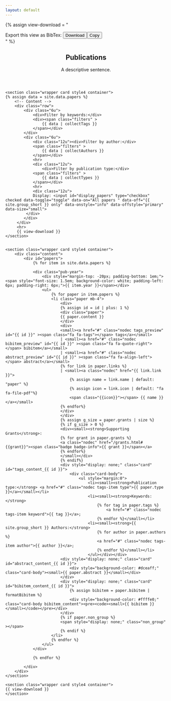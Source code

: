 ```yaml
---
layout: default
---
```

<script src="/js/publications.js" type="text/javascript" charset="utf-8"></script>
<style>
.paper-title{
	font-weight: 500;
}
.paper {
	font-size: 11pt;
	line-height: 1.4;
}
</style>

{% assign view-download = "<div> Export this view as BibTex: <button class='download-bibtex' class='btn btn-sm btn-light'><span class='fa fa-download'></span> Download</button><button class='copy-bibtex' class='btn btn-sm btn-light'><span class='fa fa-clipboard-list'></span> Copy</button></div>" %}

<!-- Main -->
<article id="main">

<header class="major container" markdown="1">

## Publications
A descriptive sentence.

</header>

	<section class="wrapper card style4 container">
	{% assign data = site.data.papers %}
		<!-- Content -->
		<div class="row">
			<div class="6u">
				<div>Filter by keywords:</div>
				<div><span class="filters" >
					{{ data | collectTags }}
				</span></div>
			</div>
			<div class="6u">
				<div class="12u"><div>Filter by author:</div>
				<span class="filters" >
					{{ data | collectAuthors }}
				</span></div>
				<hr>
				<div class="12u">
					<div>Filter by publication type:</div>
				<span class="filters" >
					{{ data | collectTypes }}
				</span></div>
				<hr>
				<div class="12u">
				Display: <input id="display_papers" type="checkbox" checked data-toggle="toggle" data-on="All papers " data-off="{{ site.group_short }} only" data-onstyle="info" data-offstyle="primary" data-size="small">
		 	 </div>
		 	</div>
		 </div>
	 	 <hr>
		 {{ view-download }}
	</section>


	<section class="wrapper card style4 container">
		<div class="content">
			<div id="papers">
				{% for item in site.data.papers %}

				<div class="pub-year">
					<div style="margin-top: -20px; padding-bottom: 1em;"><span style="font-size: 1.5em; background-color: white; padding-left: 6px; padding-right: 6px;">{{ item.year }}</span></div>
					<ul>
						{% for paper in item.papers %}
						<li class="paper mb-4">
							<div>
							{% assign id = id | plus: 1 %}
							<div class="paper">
							{{ paper.content }}
							</div>
							<div>
							<small><a href="#" class="nodec tags_preview" id="{{ id }}" ><span class="fa fa-tags"></span> tags</a></small>
							| <small><a href="#" class="nodec bibitem_preview" id="{{ id }}" ><span class="fa fa-quote-right"></span> bibitem</a></small>
							| <small><a href="#" class="nodec abstract_preview" id="{{ id }}" ><span class="fa fa-align-left"></span> abstract</a></small>
							{% for link in paper.links %}
							| <small><a class="nodec" href="{{ link.link }}">
								{% assign name = link.name | default: "paper" %}
								{% assign icon = link.icon | default: "fa fa-file-pdf"%}
								<span class="{{icon}}"></span> {{ name }}</a></small>
							{% endfor%}
							</div>
							</div>
							{% assign g_size = paper.grants | size %}
							{% if g_size > 0 %}
							<div><small><strong>Supporting Grants</strong>: 
							{% for grant in paper.grants %}
							<a class="nodec" href="/grants.html#{{grant}}"><span class="badge badge-info">{{ grant }}</span></a>
							{% endfor%}
							</small></div>
							{% endif%}
							<div style="display: none;" class="card" id="tags_content_{{ id }}">
								<div class="card-body">
									<ul style="margin:0">
										<li><small><strong>Publication type:</strong> <a href="#" class="nodec tags-item type">{{ paper.type }}</a></small></li>
										<li><small><strong>Keywords:</strong>
											{% for tag in paper.tags %}
												<a href="#" class="nodec tags-item keyword">{{ tag }}</a>;
											{% endfor %}</small></li>
										<li><small><strong>{{ site.group_short }} Authors:</strong>
											{% for author in paper.authors %}
											<a href="#" class="nodec tags-item author">{{ author }}</a>;
											{% endfor %}</small></li>
										</ul></div></div>
							<div style="display: none;" class="card" id="abstract_content_{{ id }}">
								<div style="background-color: #dceaff;" class="card-body"><small>{{ paper.abstract }}</small></div>
							</div>
							<div style="display: none;" class="card" id="bibitem_content_{{ id }}">
								{% assign bibitem = paper.bibitem | formatBibitem %}
								<div style="background-color: #ffffe0;" class="card-body bibitem_content"><pre><code><small>{{ bibitem }}</small></code></pre></div>
							</div>
							{% if paper.non_group %}
							<span style="display: none;" class="non_group" ></span>
							{% endif %}
						</li>
						{% endfor %}
					</ul>
				</div>

				{% endfor %}

			</div>
		</div>
	</section>
	
	<section class="wrapper card style4 container">
	{{ view-download }}
	</section>

</article>